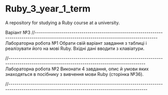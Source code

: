 # Ruby_3_year_1_term
A repository for studying a Ruby course at a university.

Варіант №3
//------------------------------------------------------------------------------------------------------------------------------------------
Лабораторна робота №1
Обрати свій варіант завдання з таблиці і реалізувати його
на мові Ruby. Вхідні дані вводити з клавіатури.

//-------------------------------------------------------------------------------------------------------------------------------------------------
Лабораторна робота №2
Виконати 4 завдання, опис й умови яких знаходяться в 
посібнику з вивчення мови Ruby (сторінка №36).

//--------------------------------------------------------------------------------------------------------------------------------------------------
